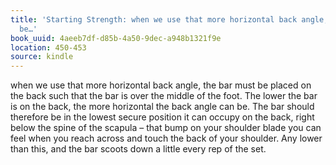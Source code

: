 ```yaml
---
title: 'Starting Strength: when we use that more horizontal back angle, the bar must
  be…'
book_uuid: 4aeeb7df-d85b-4a50-9dec-a948b1321f9e
location: 450-453
source: kindle
---
```


when we use that more horizontal back angle, the bar must be placed on the back such that the bar is over the middle of the foot. The lower the bar is on the back, the more horizontal the back angle can be. The bar should therefore be in the lowest secure position it can occupy on the back, right below the spine of the scapula – that bump on your shoulder blade you can feel when you reach across and touch the back of your shoulder. Any lower than this, and the bar scoots down a little every rep of the set.